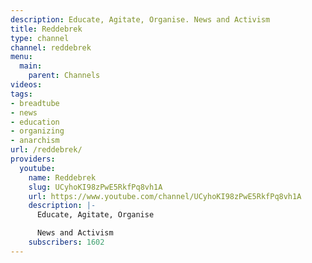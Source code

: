 ```yaml
---
description: Educate, Agitate, Organise. News and Activism
title: Reddebrek
type: channel
channel: reddebrek
menu:
  main:
    parent: Channels
videos:
tags:
- breadtube
- news
- education
- organizing
- anarchism
url: /reddebrek/
providers:
  youtube:
    name: Reddebrek
    slug: UCyhoKI98zPwE5RkfPq8vh1A
    url: https://www.youtube.com/channel/UCyhoKI98zPwE5RkfPq8vh1A
    description: |-
      Educate, Agitate, Organise

      News and Activism
    subscribers: 1602
---
```

